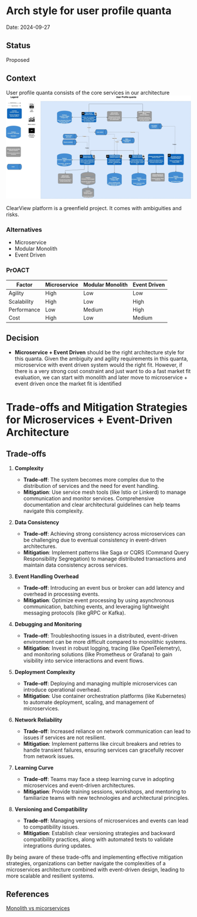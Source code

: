# Arch style for user profile quanta
Date: 2024-09-27

## Status
Proposed 

## Context
User profile quanta consists of the core services in our architecture
![Image](/assets/C2_user_quanta.jpg)

ClearView platform is a greenfield project. It comes with ambiguities and risks.

### Alternatives

* Microservice
* Modular Monolith
* Event Driven

### PrOACT

| Factor      | Microservice | Modular Monolith | Event Driven|
| ----------- | ----------- | ----------- | --------- |
| Agility  | High | Low | Low
| Scalability | High | Low | High
| Performance | Low | Medium | High
| Cost | High | Low | Medium

## Decision

* **Microservice + Event Driven** should be the right architecture style for this quanta. Given the ambiguity and agility requirements in this quanta, microservice with event driven system would the right fit. However, if there is a very strong cost constraint and just want to do a fast market fit evaluation, we can start with monolith and later move to microservice + event driven once the market fit is identified
  
# Trade-offs and Mitigation Strategies for Microservices + Event-Driven Architecture

## Trade-offs

1. **Complexity**
   - **Trade-off**: The system becomes more complex due to the distribution of services and the need for event handling.
   - **Mitigation**: Use service mesh tools (like Istio or Linkerd) to manage communication and monitor services. Comprehensive documentation and clear architectural guidelines can help teams navigate this complexity.

2. **Data Consistency**
   - **Trade-off**: Achieving strong consistency across microservices can be challenging due to eventual consistency in event-driven architectures.
   - **Mitigation**: Implement patterns like Saga or CQRS (Command Query Responsibility Segregation) to manage distributed transactions and maintain data consistency across services.

3. **Event Handling Overhead**
   - **Trade-off**: Introducing an event bus or broker can add latency and overhead in processing events.
   - **Mitigation**: Optimize event processing by using asynchronous communication, batching events, and leveraging lightweight messaging protocols (like gRPC or Kafka).

4. **Debugging and Monitoring**
   - **Trade-off**: Troubleshooting issues in a distributed, event-driven environment can be more difficult compared to monolithic systems.
   - **Mitigation**: Invest in robust logging, tracing (like OpenTelemetry), and monitoring solutions (like Prometheus or Grafana) to gain visibility into service interactions and event flows.

5. **Deployment Complexity**
   - **Trade-off**: Deploying and managing multiple microservices can introduce operational overhead.
   - **Mitigation**: Use container orchestration platforms (like Kubernetes) to automate deployment, scaling, and management of microservices.

6. **Network Reliability**
   - **Trade-off**: Increased reliance on network communication can lead to issues if services are not resilient.
   - **Mitigation**: Implement patterns like circuit breakers and retries to handle transient failures, ensuring services can gracefully recover from network issues.

7. **Learning Curve**
   - **Trade-off**: Teams may face a steep learning curve in adopting microservices and event-driven architectures.
   - **Mitigation**: Provide training sessions, workshops, and mentoring to familiarize teams with new technologies and architectural principles.

8. **Versioning and Compatibility**
   - **Trade-off**: Managing versions of microservices and events can lead to compatibility issues.
   - **Mitigation**: Establish clear versioning strategies and backward compatibility practices, along with automated tests to validate integrations during updates.

By being aware of these trade-offs and implementing effective mitigation strategies, organizations can better navigate the complexities of a microservices architecture combined with event-driven design, leading to more scalable and resilient systems.

## References

[Monolith vs micorservices](https://www.geeksforgeeks.org/monolithic-vs-microservices-architecture/)